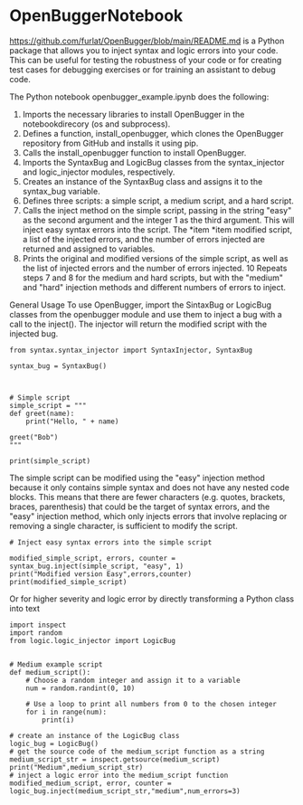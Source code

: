 # OpenBuggerNotebook

https://github.com/furlat/OpenBugger/blob/main/README.md is a Python package
that allows you to inject syntax and logic errors into your code. This can be
useful for testing the robustness of your code or for creating test cases for
debugging exercises or for training an assistant to debug code.

The Python notebook openbugger_example.ipynb does the following:

1. Imports the necessary libraries to install OpenBugger in the notebookdirecory
   (os and subprocess).
2. Defines a function, install_openbugger, which clones the OpenBugger
   repository from GitHub and installs it using pip.
3. Calls the install_openbugger function to install OpenBugger.
4. Imports the SyntaxBug and LogicBug classes from the syntax_injector and
   logic_injector modules, respectively.
5. Creates an instance of the SyntaxBug class and assigns it to the syntax_bug
   variable.
6. Defines three scripts: a simple script, a medium script, and a hard script.
7. Calls the inject method on the simple script, passing in the string "easy" as
   the second argument and the integer 1 as the third argument. This will inject
   easy syntax errors into the script. The *item *item modified script, a list
   of the injected errors, and the number of errors injected are returned and
   assigned to variables.
8. Prints the original and modified versions of the simple script, as well as
   the list of injected errors and the number of errors injected. 10 Repeats
   steps 7 and 8 for the medium and hard scripts, but with the "medium" and
   "hard" injection methods and different numbers of errors to inject.

General Usage To use OpenBugger, import the SintaxBug or LogicBug classes from
the openbugger module and use them to inject a bug with a call to the inject().
The injector will return the modified script with the injected bug.

```
from syntax.syntax_injector import SyntaxInjector, SyntaxBug

syntax_bug = SyntaxBug()



# Simple script
simple_script = """
def greet(name):
    print("Hello, " + name)

greet("Bob")
"""

print(simple_script)
```

The simple script can be modified using the "easy" injection method because it
only contains simple syntax and does not have any nested code blocks. This means
that there are fewer characters (e.g. quotes, brackets, braces, parenthesis)
that could be the target of syntax errors, and the "easy" injection method,
which only injects errors that involve replacing or removing a single character,
is sufficient to modify the script.

```
# Inject easy syntax errors into the simple script

modified_simple_script, errors, counter = syntax_bug.inject(simple_script, "easy", 1)
print("Modified version Easy",errors,counter)
print(modified_simple_script)
```

Or for higher severity and logic error by directly transforming a Python class
into text

```
import inspect
import random
from logic.logic_injector import LogicBug


# Medium example script
def medium_script():
    # Choose a random integer and assign it to a variable
    num = random.randint(0, 10)

    # Use a loop to print all numbers from 0 to the chosen integer
    for i in range(num):
        print(i)

# create an instance of the LogicBug class
logic_bug = LogicBug()
# get the source code of the medium_script function as a string
medium_script_str = inspect.getsource(medium_script)
print("Medium",medium_script_str)
# inject a logic error into the medium_script function
modified_medium_script, error, counter = logic_bug.inject(medium_script_str,"medium",num_errors=3)
```

